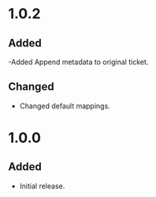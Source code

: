 # 1.0.2
## Added
-Added Append metadata to original ticket.

## Changed
- Changed default mappings.

# 1.0.0
## Added
- Initial release.